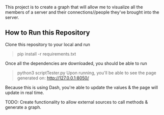 This project is to create a graph that will allow me to visualize all the members of a server and their connections//people they've brought into the server.

## How to Run this Repository
Clone this repository to your local and run
> pip install -r requirements.txt

Once all the dependencies are downloaded, you should be able to run
> python3 scriptTester.py
Upon running, you'll be able to see the page generated on: http://127.0.0.1:8050/

Because this is using Dash, you're able to update the values & the page will update in real time.

TODO:
Create functionality to allow external sources to call methods & generate a graph.